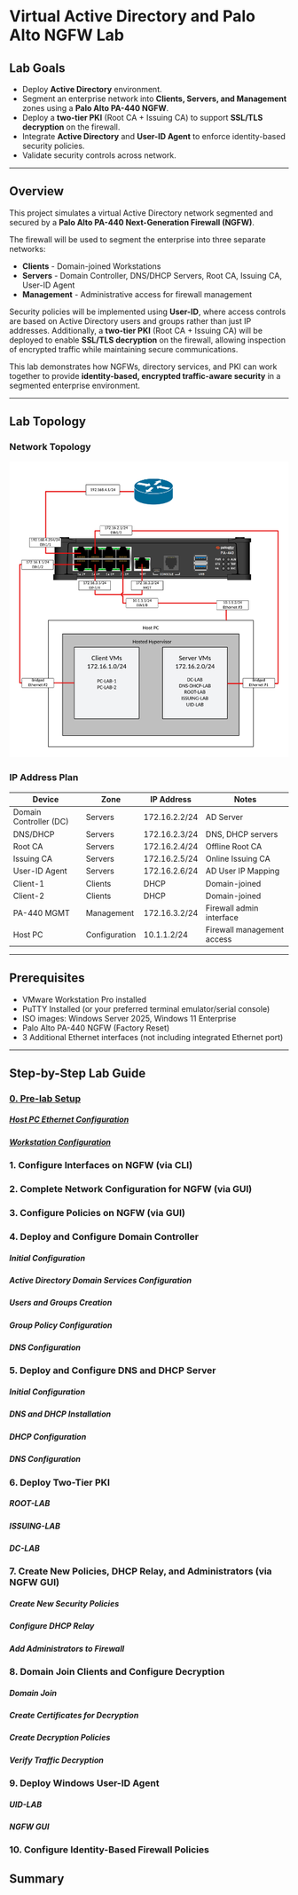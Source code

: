 # Virtual Active Directory and Palo Alto NGFW Lab

## Lab Goals
- Deploy **Active Directory** environment.
- Segment an enterprise network into **Clients, Servers, and Management** zones using a **Palo Alto PA-440 NGFW**.
- Deploy a **two-tier PKI** (Root CA + Issuing CA) to support **SSL/TLS decryption** on the firewall.
- Integrate **Active Directory** and **User-ID Agent** to enforce identity-based security policies.
- Validate security controls across network.
---
## Overview
This project simulates a virtual Active Directory network segmented and secured by a **Palo Alto PA-440 Next-Generation Firewall (NGFW)**.

The firewall will be used to segment the enterprise into three separate networks:
- **Clients** - Domain-joined Workstations
- **Servers** - Domain Controller, DNS/DHCP Servers, Root CA, Issuing CA, User-ID Agent
- **Management** - Administrative access for firewall management

Security policies will be implemented using **User-ID**, where access controls are based on Active Directory users and groups rather than just IP addresses. Additionally, a **two-tier PKI** (Root CA + Issuing CA) will be deployed to enable **SSL/TLS decryption** on the firewall, allowing inspection of encrypted traffic while maintaining secure communications.

This lab demonstrates how NGFWs, directory services, and PKI can work together to provide **identity-based, encrypted traffic-aware security** in a segmented enterprise environment.

---
## Lab Topology

### Network Topology
![](screenshots/adpalab-98.png)
### IP Address Plan
| Device                 | Zone          | IP Address    | Notes                      |
| ---------------------- | ------------- | ------------- | -------------------------- |
| Domain Controller (DC) | Servers       | 172.16.2.2/24 | AD Server                  |
| DNS/DHCP               | Servers       | 172.16.2.3/24 | DNS, DHCP servers          |
| Root CA                | Servers       | 172.16.2.4/24 | Offline Root CA            |
| Issuing CA             | Servers       | 172.16.2.5/24 | Online Issuing CA          |
| User-ID Agent          | Servers       | 172.16.2.6/24 | AD User IP Mapping         |
| Client-1               | Clients       | DHCP          | Domain-joined              |
| Client-2               | Clients       | DHCP          | Domain-joined              |
| PA-440 MGMT            | Management    | 172.16.3.2/24 | Firewall admin interface   |
| Host PC                | Configuration | 10.1.1.2/24   | Firewall management access |

---
## Prerequisites
- VMware Workstation Pro installed
- PuTTY Installed (or your preferred terminal emulator/serial console)
- ISO images: Windows Server 2025, Windows 11 Enterprise  
- Palo Alto PA-440 NGFW (Factory Reset)
- 3 Additional Ethernet interfaces (not including integrated Ethernet port)
---
## Step-by-Step Lab Guide
### [0. Pre-lab Setup](project-files/0-pre-lab-set-up/README.md)
##### [Host PC Ethernet Configuration](project-files/0-pre-lab-set-up/README.md#host-pc-ethernet-configuration)
##### [Workstation Configuration](project-files/0-pre-lab-set-up/README.md#workstation-configuration)
### 1. Configure Interfaces on NGFW (via CLI)
### 2. Complete Network Configuration for NGFW (via GUI)
### 3. Configure Policies on NGFW (via GUI)
### 4. Deploy and Configure Domain Controller
##### Initial Configuration
##### Active Directory Domain Services Configuration
##### Users and Groups Creation
##### Group Policy Configuration
##### DNS Configuration
### 5. Deploy and Configure DNS and DHCP Server
##### Initial Configuration
##### DNS and DHCP Installation
##### DHCP Configuration
##### DNS Configuration
### 6. Deploy Two-Tier PKI
##### ROOT-LAB
##### ISSUING-LAB
##### DC-LAB
### 7. Create New Policies, DHCP Relay, and Administrators (via NGFW GUI)
##### Create New Security Policies
##### Configure DHCP Relay
##### Add Administrators to Firewall
### 8. Domain Join Clients and Configure Decryption
##### Domain Join
##### Create Certificates for Decryption
##### Create Decryption Policies
##### Verify Traffic Decryption
### 9. Deploy Windows User-ID Agent
##### UID-LAB
##### NGFW GUI
### 10. Configure Identity-Based Firewall Policies
## Summary
